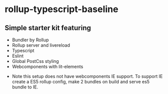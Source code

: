 # rollup-typescript-baseline

## Simple starter kit featuring

- Bundler by Rollup
- Rollup server and livereload
- Typescript
- Eslint
- Global PostCss styling
- Webcomponents with lit-elements

* Note this setup does not have webcomponents IE support. To support IE create a ES5 rollup config, make 2 bundles on build and serve es5 bundle to IE.

